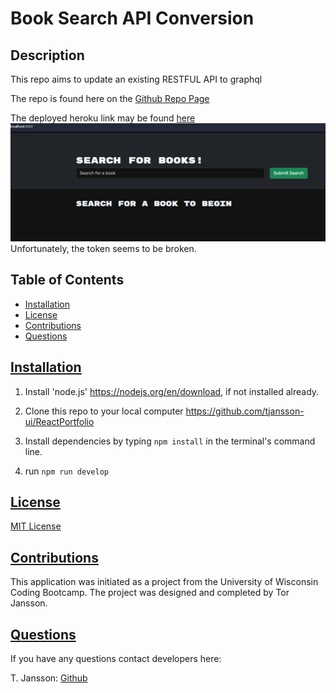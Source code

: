 # Book Search API Conversion

## Description
This repo aims to update an existing RESTFUL API to graphql

The repo is found here on the [Github Repo Page](https://github.com/tjansson-ui/BookSearchGraphQL)

The deployed heroku link may be found [here](https://booksearchconversion-014bc77eef11.herokuapp.com)
![Alt text](assets/landingPage.png)
Unfortunately, the token seems to be broken. 

  ## Table of Contents
  * [Installation](#installation)
  * [License](#license)
  * [Contributions](#contributions)
  * [Questions](#questions)

## [Installation](#Table-of-Contents)
1. Install 'node.js' https://nodejs.org/en/download, if not installed already.

2. Clone this repo to your local computer https://github.com/tjansson-ui/ReactPortfolio

3. Install dependencies by typing `npm install` in the terminal's command line.

4. run `npm run develop`

## [License](#table-of-contents)
[MIT License](https://opensource.org/licenses/MIT)

## [Contributions](#table-of-contents)
This application was initiated as a project from the University of Wisconsin Coding Bootcamp. The project was designed and completed by Tor Jansson.

## [Questions](#Table-of-Contents)
If you have any questions contact developers here:

T. Jansson: [Github](https://github.com/tjansson-ui)
